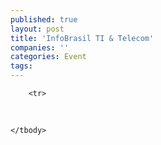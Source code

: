 ```yaml
---
published: true
layout: post
title: 'InfoBrasil TI & Telecom'
companies: ''
categories: Event
tags: 
---
```

<table cellspacing="0" cellpadding="0" border="0">
    
        <tr>
            
            
</span> <br />

            
        
    </tbody>
